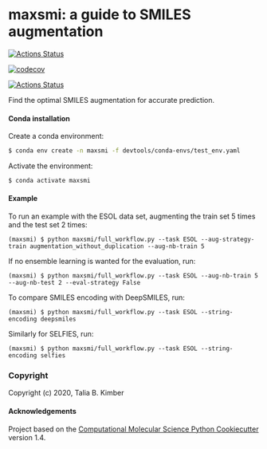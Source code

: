 maxsmi: a guide to SMILES augmentation
==============================
[//]: # (Badges)

[![Actions Status](https://github.com/t-kimber/maxsmi/workflows/CI/badge.svg)](https://github.com/t-kimber/maxsmi/actions)

[![codecov](https://codecov.io/gh/t-kimber/maxsmi/branch/main/graph/badge.svg)](https://codecov.io/gh/t-kimber/maxsmi/branch/main)

[![Actions Status](https://github.com/t-kimber/maxsmi/workflows/flake8/badge.svg)](https://github.com/t-kimber/maxsmi/actions)



Find the optimal SMILES augmentation for accurate prediction.

#### Conda installation
Create a conda environment:

```sh
$ conda env create -n maxsmi -f devtools/conda-envs/test_env.yaml
```

Activate the environment:

```sh
$ conda activate maxsmi
```

#### Example

To run an example with the ESOL data set, augmenting the train set 5 times and the test set 2 times:

```console
(maxsmi) $ python maxsmi/full_workflow.py --task ESOL --aug-strategy-train augmentation_without_duplication --aug-nb-train 5
```

If no ensemble learning is wanted for the evaluation, run:
```console
(maxsmi) $ python maxsmi/full_workflow.py --task ESOL --aug-nb-train 5 --aug-nb-test 2 --eval-strategy False
```

To compare SMILES encoding with DeepSMILES, run:
```console
(maxsmi) $ python maxsmi/full_workflow.py --task ESOL --string-encoding deepsmiles
```

Similarly for SELFIES, run:
```console
(maxsmi) $ python maxsmi/full_workflow.py --task ESOL --string-encoding selfies
```


### Copyright

Copyright (c) 2020, Talia B. Kimber


#### Acknowledgements

Project based on the
[Computational Molecular Science Python Cookiecutter](https://github.com/molssi/cookiecutter-cms) version 1.4.
